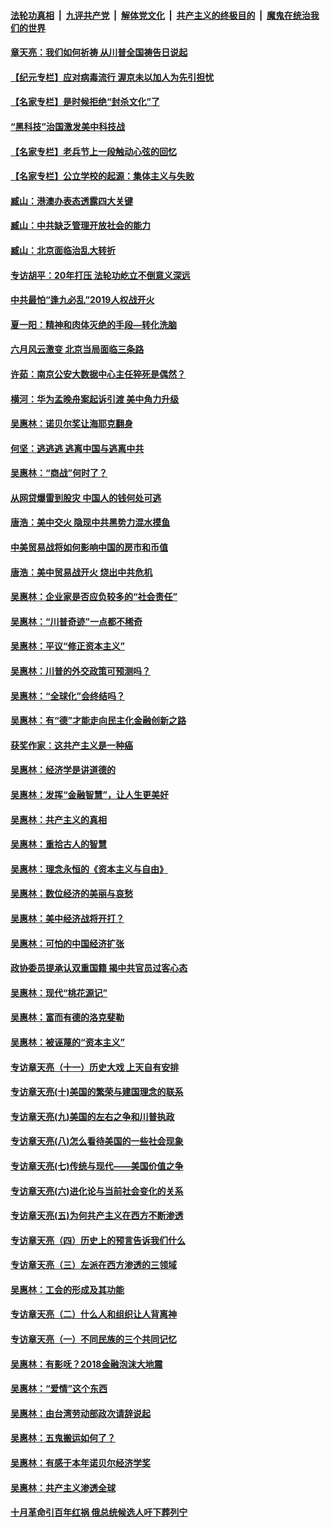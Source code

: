 ####  [法轮功真相](../../../../basic/blob/master/README.md?t=06211802) &nbsp;|&nbsp; [九评共产党](../../../../9ping.md/blob/master/README.md?t=06211802) &nbsp;|&nbsp; [解体党文化](../../../../jtdwh.md/blob/master/README.md?t=06211802)  &nbsp;|&nbsp; [共产主义的终极目的](../../../../gczydzjmd.md/blob/master/README.md?t=06211802) &nbsp;|&nbsp; [魔鬼在统治我们的世界](../../../../mgztzwmdsj.md/blob/master/README.md?t=06211802) 

#### [章天亮：我们如何祈祷 从川普全国祷告日说起](../pages/nsc423/n11944627.md?t=06211802) 

#### [【纪元专栏】应对病毒流行 渥京未以加人为先引担忧](../pages/nsc423/n11875714.md?t=06211802) 

#### [【名家专栏】是时候拒绝“封杀文化”了](../pages/nsc423/n11814093.md?t=06211802) 

#### [“黑科技”治国激发美中科技战](../pages/nsc423/n11638056.md?t=06211802) 

#### [【名家专栏】老兵节上一段触动心弦的回忆](../pages/nsc423/n11646016.md?t=06211802) 

#### [【名家专栏】公立学校的起源：集体主义与失败](../pages/nsc423/n11601833.md?t=06211802) 

#### [臧山：港澳办表态透露四大关键](../pages/nsc423/n11421628.md?t=06211802) 

#### [臧山：中共缺乏管理开放社会的能力](../pages/nsc423/n11407457.md?t=06211802) 

#### [臧山：北京面临治乱大转折](../pages/nsc423/n11406895.md?t=06211802) 

#### [专访胡平：20年打压 法轮功屹立不倒意义深远](../pages/nsc423/n11398800.md?t=06211802) 

#### [中共最怕“逢九必乱”2019人权战开火](../pages/nsc423/n11385248.md?t=06211802) 

#### [夏一阳：精神和肉体灭绝的手段—转化洗脑](../pages/nsc423/n11368250.md?t=06211802) 

#### [六月风云激变 北京当局面临三条路](../pages/nsc423/n11313668.md?t=06211802) 

#### [许茹：南京公安大数据中心主任猝死是偶然？](../pages/nsc423/n11064744.md?t=06211802) 

#### [横河：华为孟晚舟案起诉引渡 美中角力升级](../pages/nsc423/n11027230.md?t=06211802) 

#### [吴惠林：诺贝尔奖让海耶克翻身](../pages/nsc423/n10890049.md?t=06211802) 

#### [何坚：逃逃逃 逃离中国与逃离中共](../pages/nsc423/n10592891.md?t=06211802) 

#### [吴惠林：“商战”何时了？](../pages/nsc423/n10573558.md?t=06211802) 

#### [从网贷爆雷到股灾 中国人的钱何处可逃](../pages/nsc423/n10572800.md?t=06211802) 

#### [唐浩：美中交火 隐现中共黑势力混水摸鱼](../pages/nsc423/n10544040.md?t=06211802) 

#### [中美贸易战将如何影响中国的房市和币值](../pages/nsc423/n10543697.md?t=06211802) 

#### [唐浩：美中贸易战开火 烧出中共危机](../pages/nsc423/n10540126.md?t=06211802) 

#### [吴惠林：企业家是否应负较多的“社会责任”](../pages/nsc423/n10535022.md?t=06211802) 

#### [吴惠林：“川普奇迹”一点都不稀奇](../pages/nsc423/n10512808.md?t=06211802) 

#### [吴惠林：平议“修正资本主义”](../pages/nsc423/n10495724.md?t=06211802) 

#### [吴惠林：川普的外交政策可预测吗？](../pages/nsc423/n10462387.md?t=06211802) 

#### [吴惠林：“全球化”会终结吗？](../pages/nsc423/n10452838.md?t=06211802) 

#### [吴惠林：有“德”才能走向民主化金融创新之路](../pages/nsc423/n10432292.md?t=06211802) 

#### [获奖作家：这共产主义是一种癌](../pages/nsc423/n10431541.md?t=06211802) 

#### [吴惠林：经济学是讲道德的](../pages/nsc423/n10398014.md?t=06211802) 

#### [吴惠林：发挥“金融智慧”，让人生更美好](../pages/nsc423/n10375019.md?t=06211802) 

#### [吴惠林：共产主义的真相](../pages/nsc423/n10351394.md?t=06211802) 

#### [吴惠林：重拾古人的智慧](../pages/nsc423/n10337691.md?t=06211802) 

#### [吴惠林：理念永恒的《资本主义与自由》](../pages/nsc423/n10316274.md?t=06211802) 

#### [吴惠林：数位经济的美丽与哀愁](../pages/nsc423/n10292946.md?t=06211802) 

#### [吴惠林：美中经济战将开打？](../pages/nsc423/n10258825.md?t=06211802) 

#### [吴惠林：可怕的中国经济扩张](../pages/nsc423/n10219147.md?t=06211802) 

#### [政协委员提承认双重国籍 揭中共官员过客心态](../pages/nsc423/n10208809.md?t=06211802) 

#### [吴惠林：现代“桃花源记”](../pages/nsc423/n10185234.md?t=06211802) 

#### [吴惠林：富而有德的洛克斐勒](../pages/nsc423/n10142264.md?t=06211802) 

#### [吴惠林：被诬蔑的“资本主义”](../pages/nsc423/n10124816.md?t=06211802) 

#### [专访章天亮（十一）历史大戏 上天自有安排](../pages/nsc423/n10094905.md?t=06211802) 

#### [专访章天亮(十)美国的繁荣与建国理念的联系](../pages/nsc423/n10094899.md?t=06211802) 

#### [专访章天亮(九)美国的左右之争和川普执政](../pages/nsc423/n10094889.md?t=06211802) 

#### [专访章天亮(八)怎么看待美国的一些社会现象](../pages/nsc423/n10094857.md?t=06211802) 

#### [专访章天亮(七)传统与现代——美国价值之争](../pages/nsc423/n10093140.md?t=06211802) 

#### [专访章天亮(六)进化论与当前社会变化的关系](../pages/nsc423/n10092036.md?t=06211802) 

#### [专访章天亮(五)为何共产主义在西方不断渗透](../pages/nsc423/n10083620.md?t=06211802) 

#### [专访章天亮（四）历史上的预言告诉我们什么](../pages/nsc423/n10083606.md?t=06211802) 

#### [专访章天亮（三）左派在西方渗透的三领域](../pages/nsc423/n10081115.md?t=06211802) 

#### [吴惠林：工会的形成及其功能](../pages/nsc423/n10080633.md?t=06211802) 

#### [专访章天亮（二）什么人和组织让人背离神](../pages/nsc423/n10076637.md?t=06211802) 

#### [专访章天亮（一）不同民族的三个共同记忆](../pages/nsc423/n10074188.md?t=06211802) 

#### [吴惠林：有影呒？2018金融泡沫大地震](../pages/nsc423/n10040534.md?t=06211802) 

#### [吴惠林：“爱情”这个东西](../pages/nsc423/n10019423.md?t=06211802) 

#### [吴惠林：由台湾劳动部政次请辞说起](../pages/nsc423/n9979679.md?t=06211802) 

#### [吴惠林：五鬼搬运如何了？](../pages/nsc423/n9925338.md?t=06211802) 

#### [吴惠林：有感于本年诺贝尔经济学奖](../pages/nsc423/n9871883.md?t=06211802) 

#### [吴惠林：共产主义渗透全球](../pages/nsc423/n9812748.md?t=06211802) 

#### [十月革命引百年红祸 俄总统候选人吁下葬列宁](../pages/nsc423/n9810182.md?t=06211802) 

